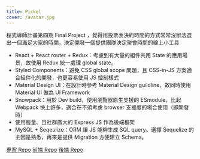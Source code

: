 ```yaml
---
title: Pickel
cover: /avatar.jpg
---
```


程式導師計畫第四期 Final Project ，覺得用投票表決約時間的方式常常沒辦法選出一個滿足大家的時間，決定開發一個提供團隊決定聚會時間的線上小工具

- React + React router + Redux：考慮到有大量的組件共用 State 的應用場景，故使用 Redux 統一處理 global state。
- Styled Components：避免 CSS global scope 問題，且 CSS-in-JS 方案適合組件化的開發，也更容易使用 JS 控制樣式
- Material Design UI：在設計時參考 Material Design guildline，故同時使用 Material UI 做為 UI Framework
- Snowpack：用於 Dev build，使用瀏覽器原生支援的 ESmodule，比起 Webpack 快上許多，適合在不須考慮 browser 支援度的場合使用（即開發時）
- 使用輕量、且社群廣大的 Express JS 作為後端框架
- MySQL + Seqeulize：ORM 讓 JS 能夠生成 SQL query。選擇 Sequelize 的主因是熟悉，再來是提供 Migration 方便建立 Schema。 

[專案 Repo](https://github.com/Lauviah0622/Pickel) [前端 Repo](https://github.com/Lauviah0622/Pickel) [後端 Repo](https://github.com/Lauviah0622/Pickel)